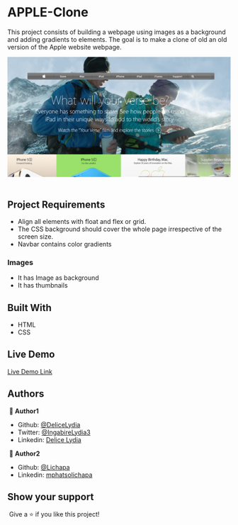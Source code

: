 # APPLE-Clone
This project consists of building a webpage using images as a background and adding gradients to elements. The goal is to make a clone of old an old version of the Apple website webpage.
​

![screenshot](./images/apple.PNG)
​
## Project Requirements

- Align all elements with float and flex or grid.
- The CSS background should cover the whole page irrespective of the screen size. 
- Navbar contains color gradients
​
### Images

- It has Image as background 
- It has thumbnails 
​
## Built With

- HTML
- CSS
​
## Live Demo
[Live Demo Link](https://lichapa.github.io/APPLE-Clone/index.html
)
​
## Authors
​
👤 **Author1**
​
- Github: [@DeliceLydia](https://github.com/DeliceLydia)
- Twitter: [@IngabireLydia3](https://twitter.com/IngabireLydia)
- Linkedin: [Delice Lydia](https://www.linkedin.com/in/delice-lydia-91b55b167/)

​
👤 **Author2**
​
- Github: [@Lichapa](https://github.com/Lichapa)
- Linkedin: [mphatsolichapa](https://www.linkedin.com/in/mphatsolichapa/)
​
## Show your support
​
Give a ⭐️ if you like this project!